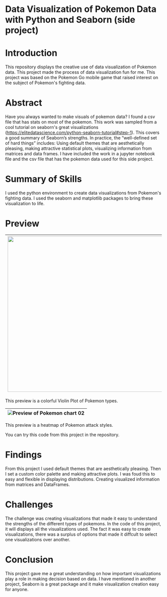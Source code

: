 # Data Visualization of Pokemon Data with Python and Seaborn (side project)



# Introduction
This repository displays the creative use of data visualization of Pokemon data. This project made the process of data visualization fun for me. This project was based on the Pokemon Go mobile game that raised interest on the subject of Pokemon's fighting data.



# Abstract
Have you always wanted to make visuals of pokemon data? I found a csv file that has stats on most of the pokemon. This work was sampled from a cool tutorial on seaborn's great visualizations (https://elitedatascience.com/python-seaborn-tutorial#step-1).  This covers a good summary of Seaborn’s strengths. In practice, the “well-defined set of hard things” includes: Using default themes that are aesthetically pleasing, making attractive statistical plots, visualizing information from matrices and data frames. I have included the work in a jupyter notebook file and the csv file that has the pokemon data used for this side project.



# Summary of Skills
I used the python environment to create data visualizations from Pokemon's fighting data. I used the seaborn and matplotlib packages to bring these visualization to life.



# Preview

| <img src="https://github.com/micgonzalez/Data-Visualization-of-Pokemon-Data-with-Python-and-Seaborn_side_project/blob/master/pokemon_chart_01.png" width="500"/> |
|-|

This preview is a colorful Violin Plot of Pokemon types.

| ![Preview of Pokemon chart 02](https://github.com/micgonzalez/Data-Visualization-of-Pokemon-Data-with-Python-and-Seaborn_side_project/blob/master/pokemon_chart_02.png) |
|-|

This preview is a heatmap of Pokemon attack styles. 

You can try this code from this project in the repository.



# Findings
From this project I used default themes that are aesthetically pleasing. Then I set a custom color palette and making attractive plots. I was foud this to easy and flexible in displaying distributions. Creating visualized information from matrices and DataFrames.



# Challenges
The challenge was creating visualizations that made it easy to understand the strengths of the different types of pokemons. In the code of this project, it will displays all the visualizations used. The fact it was easy to create visualizations, there was a surplus of options that made it diffcult to select one visualizations over another.



# Conclusion
This project gave me a great understanding on how important visualizations play a role in making decision based on data. I have mentioned in another project, Seaborn is a great package and it make visualization creation easy for anyone.
